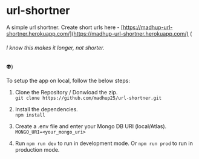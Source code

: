 # url-shortner
A simple url shortner. Create short urls here - [https://madhup-url-shortner.herokuapp.com/](https://madhup-url-shortner.herokuapp.com/) (<h6>I know this makes it longer, not shorter.</h6>👽)

To setup the app on local, follow the below steps:

1. Clone the Repository / Donwload the zip.  
`git clone https://github.com/madhup25/url-shortner.git`

2. Install the dependencies.  
`npm install`

3. Create a .env file and enter your Mongo DB URI (local/Atlas).  
`MONGO_URI=<your_mongo_uri>`

4. Run `npm run dev` to run in development mode. Or `npm run prod` to run in production mode.


